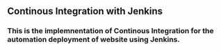 ## Continous Integration with Jenkins

### This is the implemnentation of Continous Integration for the automation deployment of website using Jenkins.
